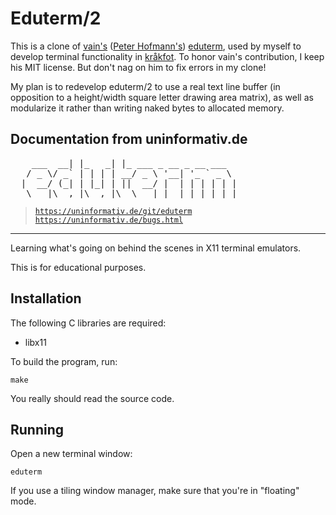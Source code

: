 # Eduterm/2

This is a clone of [vain's][vain] ([Peter Hofmann's][phoff]) [eduterm], used by myself to develop terminal functionality in [kråkfot][krakfot]. To honor vain's contribution, I keep his MIT license. But don't nag on him to fix errors in my clone!

My plan is to redevelop eduterm/2 to use a real text line buffer (in opposition to a height/width square letter drawing area matrix), as well as modularize it rather than writing naked bytes to allocated memory.

[eduterm]: https://www.uninformativ.de/git/eduterm/file/README.html
[vain]: https://github.com/vain
[krakfot]: https://github.com/TomasKindahl/krakfot
[phoff]: https://www.uninformativ.de/contact.html

## Documentation from uninformativ.de
<pre>
    ___  __| |_   _| |_ ___ _ __ _ __ ___
   / _ \/ _` | | | | __/ _ \ '__| '_ ` _ \
  |  __/ (_| | |_| | ||  __/ |  | | | | | |
   \___|\__,_|\__,_|\__\___|_|  |_| |_| |_|
</pre>

> <code><a href="https://uninformativ.de/git/eduterm">https://uninformativ.de/git/eduterm</a></code><br/>
> <code><a href="https://uninformativ.de/bugs.html">https://uninformativ.de/bugs.html</a></code>

----

Learning what's going on behind the scenes in X11 terminal emulators.

This is for educational purposes.


## Installation

The following C libraries are required:

- libx11

To build the program, run:

    make

You really should read the source code.

## Running

Open a new terminal window:

    eduterm

If you use a tiling window manager, make sure that you're in "floating" mode.
